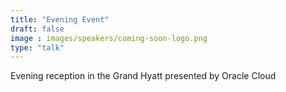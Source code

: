```yaml
---
title: "Evening Event"
draft: false
image : images/speakers/coming-soon-logo.png
type: "talk"
---
```


Evening reception in the Grand Hyatt presented by Oracle Cloud
